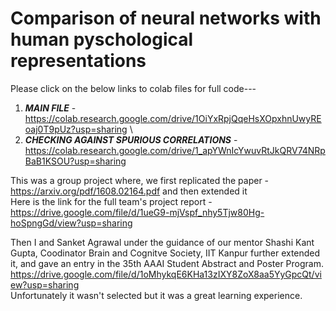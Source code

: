 # Comparison of neural networks with human pyschological representations
Please click on the below links to colab files for full code---

1) ***MAIN FILE*** -  https://colab.research.google.com/drive/1OiYxRpjQqeHsXOpxhnUwyREoaj0T9pUz?usp=sharing \
2) ***CHECKING AGAINST SPURIOUS CORRELATIONS*** - https://colab.research.google.com/drive/1_apYWnIcYwuvRtJkQRV74NRpBaB1KSOU?usp=sharing

This was a group project where, we first replicated the paper - https://arxiv.org/pdf/1608.02164.pdf and then extended it\
Here is the link for the full team's project report - https://drive.google.com/file/d/1ueG9-mjVspf_nhy5Tjw80Hg-hoSpngGd/view?usp=sharing

Then I and Sanket Agrawal under the guidance of our mentor Shashi Kant Gupta, Coodinator Brain and Cognitve Society, IIT Kanpur further extended it, and gave an entry in the 35th AAAI Student Abstract and Poster Program.
https://drive.google.com/file/d/1oMhykqE6KHa13zIXY8ZoX8aa5YyGpcQt/view?usp=sharing \
Unfortunately it wasn't selected but it was a great learning experience.
